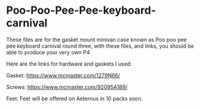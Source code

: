 # Poo-Poo-Pee-Pee-keyboard-carnival
These files are for the gasket mount minivan case known as Poo poo pee pee keyboard carnival round three, with these files, and links, you should be able to produce your very own P4


Here are the links for hardware and gaskets I used:

Gasket: https://www.mcmaster.com/1279N66/

Screws: https://www.mcmaster.com/92095A189/

Feet: Feet will be offered on Aeternus in 10 packs soon.
